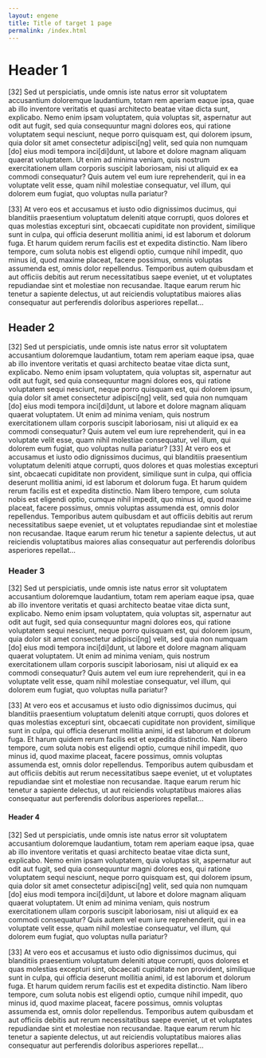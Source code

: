 ```yaml
---
layout: engene 
title: Title of target 1 page
permalink: /index.html
---
```


# Header 1
[32] Sed ut perspiciatis, unde omnis iste natus error sit voluptatem
accusantium doloremque laudantium, totam rem aperiam eaque ipsa, quae ab illo
inventore veritatis et quasi architecto beatae vitae dicta sunt, explicabo.
Nemo enim ipsam voluptatem, quia voluptas sit, aspernatur aut odit aut fugit,
sed quia consequuntur magni dolores eos, qui ratione voluptatem sequi nesciunt,
neque porro quisquam est, qui dolorem ipsum, quia dolor sit amet consectetur
adipisci[ng] velit, sed quia non numquam [do] eius modi tempora inci[di]dunt,
ut labore et dolore magnam aliquam quaerat voluptatem. Ut enim ad minima
veniam, quis nostrum exercitationem ullam corporis suscipit laboriosam, nisi ut
aliquid ex ea commodi consequatur? Quis autem vel eum iure reprehenderit, qui
in ea voluptate velit esse, quam nihil molestiae consequatur, vel illum, qui
dolorem eum fugiat, quo voluptas nulla pariatur?

[33] At vero eos et accusamus
et iusto odio dignissimos ducimus, qui blanditiis praesentium voluptatum
deleniti atque corrupti, quos dolores et quas molestias excepturi sint,
obcaecati cupiditate non provident, similique sunt in culpa, qui officia
deserunt mollitia animi, id est laborum et dolorum fuga. Et harum quidem rerum
facilis est et expedita distinctio. Nam libero tempore, cum soluta nobis est
eligendi optio, cumque nihil impedit, quo minus id, quod maxime placeat, facere
possimus, omnis voluptas assumenda est, omnis dolor repellendus. Temporibus
autem quibusdam et aut officiis debitis aut rerum necessitatibus saepe eveniet,
ut et voluptates repudiandae sint et molestiae non recusandae. Itaque earum
rerum hic tenetur a sapiente delectus, ut aut reiciendis voluptatibus maiores
alias consequatur aut perferendis doloribus asperiores repellat…

## Header 2
[32] Sed ut perspiciatis, unde omnis iste natus error sit voluptatem
accusantium doloremque laudantium, totam rem aperiam eaque ipsa, quae ab illo
inventore veritatis et quasi architecto beatae vitae dicta sunt, explicabo.
Nemo enim ipsam voluptatem, quia voluptas sit, aspernatur aut odit aut fugit,
sed quia consequuntur magni dolores eos, qui ratione voluptatem sequi nesciunt,
neque porro quisquam est, qui dolorem ipsum, quia dolor sit amet consectetur
adipisci[ng] velit, sed quia non numquam [do] eius modi tempora inci[di]dunt,
ut labore et dolore magnam aliquam quaerat voluptatem. Ut enim ad minima
veniam, quis nostrum exercitationem ullam corporis suscipit laboriosam, nisi ut
aliquid ex ea commodi consequatur? Quis autem vel eum iure reprehenderit, qui
in ea voluptate velit esse, quam nihil molestiae consequatur, vel illum, qui
dolorem eum fugiat, quo voluptas nulla pariatur? [33] At vero eos et accusamus
et iusto odio dignissimos ducimus, qui blanditiis praesentium voluptatum
deleniti atque corrupti, quos dolores et quas molestias excepturi sint,
obcaecati cupiditate non provident, similique sunt in culpa, qui officia
deserunt mollitia animi, id est laborum et dolorum fuga. Et harum quidem rerum
facilis est et expedita distinctio. Nam libero tempore, cum soluta nobis est
eligendi optio, cumque nihil impedit, quo minus id, quod maxime placeat, facere
possimus, omnis voluptas assumenda est, omnis dolor repellendus. Temporibus
autem quibusdam et aut officiis debitis aut rerum necessitatibus saepe eveniet,
ut et voluptates repudiandae sint et molestiae non recusandae. Itaque earum
rerum hic tenetur a sapiente delectus, ut aut reiciendis voluptatibus maiores
alias consequatur aut perferendis doloribus asperiores repellat…

### Header 3
[32] Sed ut perspiciatis, unde omnis iste natus error sit voluptatem
accusantium doloremque laudantium, totam rem aperiam eaque ipsa, quae ab illo
inventore veritatis et quasi architecto beatae vitae dicta sunt, explicabo.
Nemo enim ipsam voluptatem, quia voluptas sit, aspernatur aut odit aut fugit,
sed quia consequuntur magni dolores eos, qui ratione voluptatem sequi nesciunt,
neque porro quisquam est, qui dolorem ipsum, quia dolor sit amet consectetur
adipisci[ng] velit, sed quia non numquam [do] eius modi tempora inci[di]dunt,
ut labore et dolore magnam aliquam quaerat voluptatem. Ut enim ad minima
veniam, quis nostrum exercitationem ullam corporis suscipit laboriosam, nisi ut
aliquid ex ea commodi consequatur? Quis autem vel eum iure reprehenderit, qui
in ea voluptate velit esse, quam nihil molestiae consequatur, vel illum, qui
dolorem eum fugiat, quo voluptas nulla pariatur?

[33] At vero eos et accusamus
et iusto odio dignissimos ducimus, qui blanditiis praesentium voluptatum
deleniti atque corrupti, quos dolores et quas molestias excepturi sint,
obcaecati cupiditate non provident, similique sunt in culpa, qui officia
deserunt mollitia animi, id est laborum et dolorum fuga. Et harum quidem rerum
facilis est et expedita distinctio. Nam libero tempore, cum soluta nobis est
eligendi optio, cumque nihil impedit, quo minus id, quod maxime placeat, facere
possimus, omnis voluptas assumenda est, omnis dolor repellendus. Temporibus
autem quibusdam et aut officiis debitis aut rerum necessitatibus saepe eveniet,
ut et voluptates repudiandae sint et molestiae non recusandae. Itaque earum
rerum hic tenetur a sapiente delectus, ut aut reiciendis voluptatibus maiores
alias consequatur aut perferendis doloribus asperiores repellat…

#### Header 4
[32] Sed ut perspiciatis, unde omnis iste natus error sit voluptatem
accusantium doloremque laudantium, totam rem aperiam eaque ipsa, quae ab illo
inventore veritatis et quasi architecto beatae vitae dicta sunt, explicabo.
Nemo enim ipsam voluptatem, quia voluptas sit, aspernatur aut odit aut fugit,
sed quia consequuntur magni dolores eos, qui ratione voluptatem sequi nesciunt,
neque porro quisquam est, qui dolorem ipsum, quia dolor sit amet consectetur
adipisci[ng] velit, sed quia non numquam [do] eius modi tempora inci[di]dunt,
ut labore et dolore magnam aliquam quaerat voluptatem. Ut enim ad minima
veniam, quis nostrum exercitationem ullam corporis suscipit laboriosam, nisi ut
aliquid ex ea commodi consequatur? Quis autem vel eum iure reprehenderit, qui
in ea voluptate velit esse, quam nihil molestiae consequatur, vel illum, qui
dolorem eum fugiat, quo voluptas nulla pariatur?

[33] At vero eos et accusamus
et iusto odio dignissimos ducimus, qui blanditiis praesentium voluptatum
deleniti atque corrupti, quos dolores et quas molestias excepturi sint,
obcaecati cupiditate non provident, similique sunt in culpa, qui officia
deserunt mollitia animi, id est laborum et dolorum fuga. Et harum quidem rerum
facilis est et expedita distinctio. Nam libero tempore, cum soluta nobis est
eligendi optio, cumque nihil impedit, quo minus id, quod maxime placeat, facere
possimus, omnis voluptas assumenda est, omnis dolor repellendus. Temporibus
autem quibusdam et aut officiis debitis aut rerum necessitatibus saepe eveniet,
ut et voluptates repudiandae sint et molestiae non recusandae. Itaque earum
rerum hic tenetur a sapiente delectus, ut aut reiciendis voluptatibus maiores
alias consequatur aut perferendis doloribus asperiores repellat…
